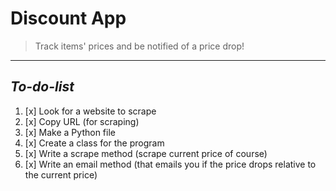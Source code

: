 # **Discount App**

> Track items' prices and be notified of a price drop!

--- 

## _To-do-list_
1. [x] Look for a website to scrape
2. [x] Copy URL (for scraping)
3. [x] Make a Python file
4. [x] Create a class for the program
5. [x] Write a scrape method (scrape current price of course)
6. [x] Write an email method (that emails you if the price drops relative to the current price)





